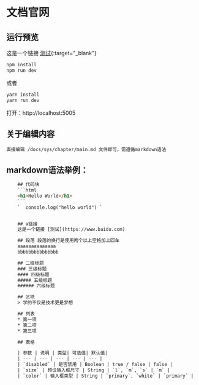 # 文档官网

## 运行预览

这是一个链接 [测试](https://www.baidu.com){:target="_blank"}

```javascript
npm install
npm run dev
```

或者

```javascript
yarn install
yarn run dev
```

打开：http://localhost:5005

## 关于编辑内容
    直接编辑 /docs/sys/chapter/main.md 文件即可，需遵循markdown语法

##  markdown语法举例：
```html
    ## 代码块 
    ```html
    <h1>Hello World</h1>
    ```  
    `  console.log("hello world") `


    ## a链接
    这是一个链接 [测试](https://www.baidu.com)

    ## 段落 段落的换行是使用两个以上空格加上回车
    aaaaaaaaaaaaaa  
    bbbbbbbbbbbbbbb

    ## 二级标题
    ### 三级标题
    #### 四级标题
    ##### 五级标题
    ###### 六级标题

    ## 区块
    > 学的不仅是技术更是梦想

    ## 列表
    * 第一项
    * 第二项
    * 第三项

    ## 表格

    | 参数 | 说明 | 类型| 可选值| 默认值|
    | --- | --- | --- | --- | --- |
    | `disabled` | 是否禁用 | Boolean | true / false | false |
    | `size` | 预设输入框尺寸 | String | `l`, `m`, `s` | `m` |
    | `color` | 输入框类型 | String | `primary`, `white` | `primary` |
```
